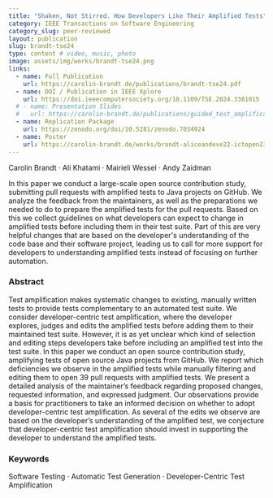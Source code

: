 ```yaml
---
title: "Shaken, Not Stirred. How Developers Like Their Amplified Tests"
category: IEEE Transactions on Software Engineering
category_slug: peer-reviewed
layout: publication
slug: brandt-tse24
type: content # video, music, photo
image: assets/img/works/brandt-tse24.png
links:
  - name: Full Publication
    url: https://carolin-brandt.de/publications/brandt-tse24.pdf
  - name: DOI / Publication in IEEE Xplore
    url: https://doi.ieeecomputersociety.org/10.1109/TSE.2024.3381015
  # - name: Presentation Slides
  #   url: https://carolin-brandt.de/publications/guided_test_amplification_SCAM_2023_slides.pdf
  - name: Replication Package
    url: https://zenodo.org/doi/10.5281/zenodo.7034924
  - name: Poster
    url: https://carolin-brandt.de/works/brandt-aliceandeve22-ictopen23
---
```


Carolin Brandt · Ali Khatami · Mairieli Wessel · Andy Zaidman

In this paper we conduct a large-scale open source contribution study, submitting pull requests with amplified tests to Java projects on GitHub. We analyze the feedback from the maintainers, as well as the preparations we needed to do to prepare the amplified tests for the pull requests. Based on this we collect guidelines on what developers can expect to change in amplified tests before including them in their test suite. Part of this are very helpful changes that are based on the developer's understanding of the code base and their software project, leading us to call for more support for developers to understanding amplified tests instead of focusing on further automation.

### Abstract
Test amplification makes systematic changes to existing, manually written tests to provide tests complementary to an automated test suite. We consider developer-centric test amplification, where the developer explores, judges and edits the amplified tests before adding them to their maintained test suite. However, it is as yet unclear which kind of selection and editing steps developers take before including an amplified test into the test suite. In this paper we conduct an open source contribution study, amplifying tests of open source Java projects from GitHub. We report which deficiencies we observe in the amplified tests while manually filtering and editing them to open 39 pull requests with amplified tests. We present a detailed analysis of the maintainer’s feedback regarding proposed changes, requested information, and expressed judgment. Our observations provide a basis for practitioners to take an informed decision on whether to adopt developer-centric test amplification. As several of the edits we observe are based on the developer’s understanding of the amplified test, we conjecture that developer-centric test amplification should invest in supporting the developer to understand the amplified tests.

### Keywords
Software Testing · Automatic Test Generation · Developer-Centric Test Amplification

